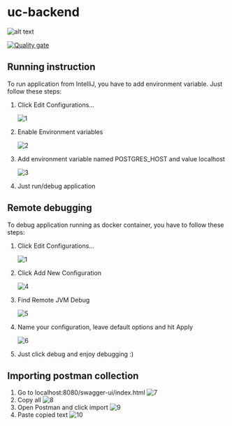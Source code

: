 # uc-backend

![alt text](project-dependency-graph.svg)

[![Quality gate](https://sonarcloud.io/api/project_badges/quality_gate?project=Project-UniCloud_uc-backend)](https://sonarcloud.io/summary/new_code?id=Project-UniCloud_uc-backend)

## Running instruction
To run application from IntelliJ, you have to add environment variable. Just follow these steps:
1. Click Edit Configurations...

    ![1](1.png)

2. Enable Environment variables

    ![2](2.png)

3. Add environment variable named POSTGRES_HOST and value localhost

    ![3](3.png)

4. Just run/debug application

## Remote debugging
To debug application running as docker container, you have to follow these steps:
1. Click Edit Configurations...

    ![1](1.png)

2. Click Add New Configuration

    ![4](4.png)

3. Find Remote JVM Debug

    ![5](5.png)

4. Name your configuration, leave default options and hit Apply

    ![6](6.png)

5. Just click debug and enjoy debugging :)

## Importing postman collection
1. Go to localhost:8080/swagger-ui/index.html
    ![7](7.png)
2. Copy all
   ![8](8.png)
3. Open Postman and click import
   ![9](9.png)
4. Paste copied text
   ![10](10.png)